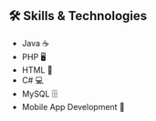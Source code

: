## 🛠️ Skills & Technologies
- Java ☕
- PHP 🖥️
- HTML 🐍
- C# 💻
- MySQL 🗄️
- Mobile App Development 📱

<!---
Navodyakithma/Navodyakithma is a ✨ special ✨ repository because its `README.md` (this file) appears on your GitHub profile.
You can click the Preview link to take a look at your changes.
--->
